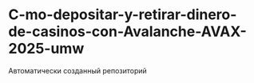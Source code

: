 # C-mo-depositar-y-retirar-dinero-de-casinos-con-Avalanche-AVAX-2025-umw
Автоматически созданный репозиторий
